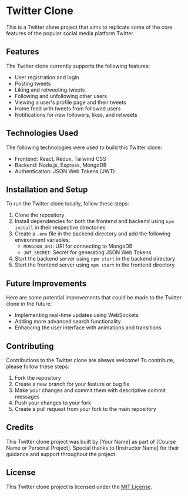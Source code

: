 # Twitter Clone

This is a Twitter clone project that aims to replicate some of the core features of the popular social media platform Twitter.

## Features

The Twitter clone currently supports the following features:

- User registration and login
- Posting tweets
- Liking and retweeting tweets
- Following and unfollowing other users
- Viewing a user's profile page and their tweets
- Home feed with tweets from followed users
- Notifications for new followers, likes, and retweets

## Technologies Used

The following technologies were used to build this Twitter clone:

- Frontend: React, Redux, Tailwind CSS
- Backend: Node.js, Express, MongoDB
- Authentication: JSON Web Tokens (JWT)

## Installation and Setup

To run the Twitter clone locally, follow these steps:

1. Clone the repository
2. Install dependencies for both the frontend and backend using `npm install` in their respective directories
3. Create a `.env` file in the backend directory and add the following environment variables:
    - `MONGODB_URI`: URI for connecting to MongoDB
    - `JWT_SECRET`: Secret for generating JSON Web Tokens
4. Start the backend server using `npm start` in the backend directory
5. Start the frontend server using `npm start` in the frontend directory

## Future Improvements

Here are some potential improvements that could be made to the Twitter clone in the future:

- Implementing real-time updates using WebSockets
- Adding more advanced search functionality
- Enhancing the user interface with animations and transitions

## Contributing

Contributions to the Twitter clone are always welcome! To contribute, please follow these steps:

1. Fork the repository
2. Create a new branch for your feature or bug fix
3. Make your changes and commit them with descriptive commit messages
4. Push your changes to your fork
5. Create a pull request from your fork to the main repository

## Credits

This Twitter clone project was built by [Your Name] as part of [Course Name or Personal Project]. Special thanks to [Instructor Name] for their guidance and support throughout the project.

## License

This Twitter clone project is licensed under the [MIT License](LICENSE).


